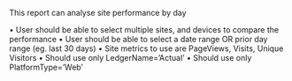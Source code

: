 

This report can analyse site performance by day

• User should be able to select multiple sites, and devices to compare the performance
• User should be able to select a date range OR prior day range (eg. last 30 days)
• Site metrics to use are PageViews, Visits, Unique Visitors
• Should use only LedgerName=’Actual’
• Should use only PlatformType=’Web’

